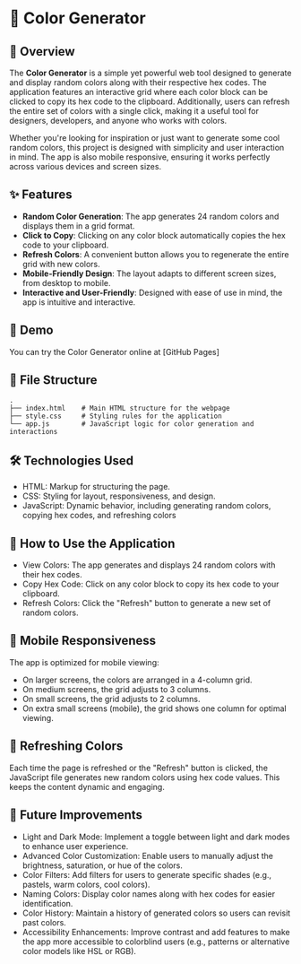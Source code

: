 # 🎨 Color Generator

## 📖 Overview

The **Color Generator** is a simple yet powerful web tool designed to generate and display random colors along with their respective hex codes. The application features an interactive grid where each color block can be clicked to copy its hex code to the clipboard. Additionally, users can refresh the entire set of colors with a single click, making it a useful tool for designers, developers, and anyone who works with colors.

Whether you're looking for inspiration or just want to generate some cool random colors, this project is designed with simplicity and user interaction in mind. The app is also mobile responsive, ensuring it works perfectly across various devices and screen sizes.

## ✨ Features

- **Random Color Generation**: The app generates 24 random colors and displays them in a grid format.
- **Click to Copy**: Clicking on any color block automatically copies the hex code to your clipboard.
- **Refresh Colors**: A convenient button allows you to regenerate the entire grid with new colors.
- **Mobile-Friendly Design**: The layout adapts to different screen sizes, from desktop to mobile.
- **Interactive and User-Friendly**: Designed with ease of use in mind, the app is intuitive and interactive.

## 🚀 Demo

You can try the Color Generator online at [GitHub Pages]

## 📂 File Structure

```plaintext
.
├── index.html    # Main HTML structure for the webpage
├── style.css     # Styling rules for the application
└── app.js        # JavaScript logic for color generation and interactions
```

## 🛠️ Technologies Used

- HTML: Markup for structuring the page.
- CSS: Styling for layout, responsiveness, and design.
- JavaScript: Dynamic behavior, including generating random colors, copying hex codes, and refreshing colors

## 🎯 How to Use the Application

- View Colors: The app generates and displays 24 random colors with their hex codes.
- Copy Hex Code: Click on any color block to copy its hex code to your clipboard.
- Refresh Colors: Click the "Refresh" button to generate a new set of random colors.

## 📱 Mobile Responsiveness

The app is optimized for mobile viewing:

- On larger screens, the colors are arranged in a 4-column grid.
- On medium screens, the grid adjusts to 3 columns.
- On small screens, the grid adjusts to 2 columns.
- On extra small screens (mobile), the grid shows one column for optimal viewing.

## 🔄 Refreshing Colors

Each time the page is refreshed or the "Refresh" button is clicked, the JavaScript file generates new random colors using hex code values. This keeps the content dynamic and engaging.

## 🚀 Future Improvements

- Light and Dark Mode: Implement a toggle between light and dark modes to enhance user experience.
- Advanced Color Customization: Enable users to manually adjust the brightness, saturation, or hue of the colors.
- Color Filters: Add filters for users to generate specific shades (e.g., pastels, warm colors, cool colors).
- Naming Colors: Display color names along with hex codes for easier identification.
- Color History: Maintain a history of generated colors so users can revisit past colors.
- Accessibility Enhancements: Improve contrast and add features to make the app more accessible to colorblind users (e.g., patterns or alternative color models like HSL or RGB).
